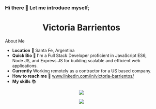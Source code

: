 ### Hi there 👋 Let me introduce myself;

<h1 align="center">Victoria Barrientos</h1>

About Me
- **Location** 📍 Santa Fe, Argentina
- **Quick Bio** 🌱 I'm a Full Stack Developer proficient in JavaScript ES6, Node JS, and Express JS for building scalable and efficient web applications.
- **Currently**  Working remotely as a contractor for a US based company. 
- **How to reach me** 📩 www.linkedin.com/in/victoria-barrientos/
-  **My skills** 📚 

 <p align="center">
  <a href="https://skillicons.dev">
    <img src="https://skillicons.dev/icons?i=css,html,react,redux,js,ts,python,nodejs,express,mongodb,postgres,sequelize" />
  </a>
</p>
<p align="center">
  <a href="https://skillicons.dev">
    <img src="https://skillicons.dev/icons?i=git,vscode,figma,docker," />
  </a>
  </p>


<!--
**Victoria-Barrientos/Victoria-Barrientos** is a ✨ _special_ ✨ repository because its `README.md` (this file) appears on your GitHub profile.

Here are some ideas to get you started:

- 🔭 I’m currently working on ...
- 🌱 I’m currently learning ...
- 👯 I’m looking to collaborate on ...
- 🤔 I’m looking for help with ...
- 💬 Ask me about ...
- 📫 How to reach me: ...
- 😄 Pronouns: ...
- ⚡ Fun fact: ...
-->
